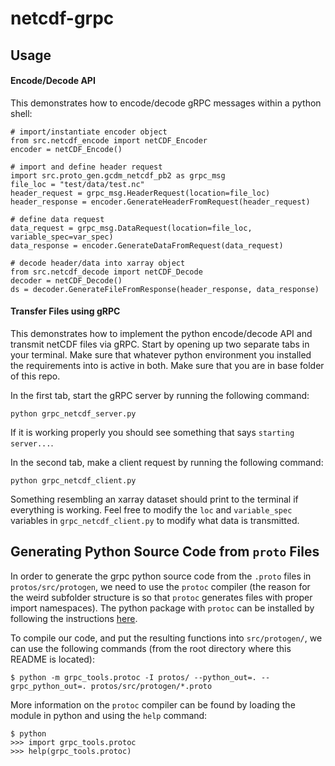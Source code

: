 # netcdf-grpc

## Usage

#### Encode/Decode API
This demonstrates how to encode/decode gRPC messages within a python shell:
```
# import/instantiate encoder object
from src.netcdf_encode import netCDF_Encoder
encoder = netCDF_Encode()

# import and define header request
import src.proto_gen.gcdm_netcdf_pb2 as grpc_msg
file_loc = "test/data/test.nc"
header_request = grpc_msg.HeaderRequest(location=file_loc)
header_response = encoder.GenerateHeaderFromRequest(header_request)

# define data request
data_request = grpc_msg.DataRequest(location=file_loc, variable_spec=var_spec)
data_response = encoder.GenerateDataFromRequest(data_request)

# decode header/data into xarray object
from src.netcdf_decode import netCDF_Decode
decoder = netCDF_Decode()
ds = decoder.GenerateFileFromResponse(header_response, data_response)
```

#### Transfer Files using gRPC
This demonstrates how to implement the python encode/decode API and transmit netCDF files via gRPC. Start by opening up two separate tabs in your terminal. Make sure that whatever python environment you installed the requirements into is active in both. Make sure that you are in base folder of this repo. 

In the first tab, start the gRPC server by running the following command:
```
python grpc_netcdf_server.py
```
If it is working properly you should see something that says `starting server...`.

In the second tab, make a client request by running the following command:
```
python grpc_netcdf_client.py
```
Something resembling an xarray dataset should print to the terminal if everything is working. Feel free to modify the `loc` and `variable_spec` variables in `grpc_netcdf_client.py` to modify what data is transmitted.

## Generating Python Source Code from `proto` Files
In order to generate the grpc python source code from the `.proto` files in `protos/src/protogen`, we need to use the `protoc` compiler (the reason for the weird subfolder structure is so that `protoc` generates files with proper import namespaces). The python package with `protoc` can be installed by following the instructions [here](https://www.grpc.io/docs/languages/python/basics/#generating-client-and-server-code).

To compile our code, and put the resulting functions into `src/protogen/`, we can use the following commands (from the root directory where this README is located):
```
$ python -m grpc_tools.protoc -I protos/ --python_out=. --grpc_python_out=. protos/src/protogen/*.proto
```

More information on the `protoc` compiler can be found by loading the module in python and using the `help` command:
```
$ python
>>> import grpc_tools.protoc
>>> help(grpc_tools.protoc)
```
